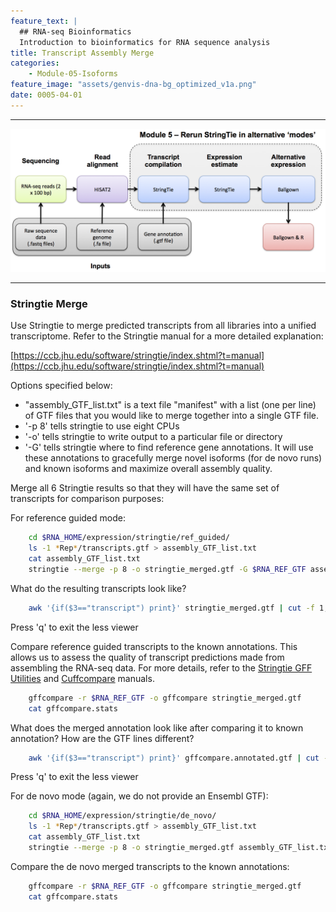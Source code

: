 ```yaml
---
feature_text: |
  ## RNA-seq Bioinformatics
  Introduction to bioinformatics for RNA sequence analysis
title: Transcript Assembly Merge
categories:
    - Module-05-Isoforms
feature_image: "assets/genvis-dna-bg_optimized_v1a.png"
date: 0005-04-01
---
```


***

![RNA-seq_Flowchart5](/assets/module_5/RNA-seq_Flowchart5.png)

***

### Stringtie Merge
Use Stringtie to merge predicted transcripts from all libraries into a unified transcriptome. Refer to the Stringtie manual for a more detailed explanation:

[https://ccb.jhu.edu/software/stringtie/index.shtml?t=manual](https://ccb.jhu.edu/software/stringtie/index.shtml?t=manual)

Options specified below:

* "assembly_GTF_list.txt" is a text file "manifest" with a list (one per line) of GTF files that you would like to merge together into a single GTF file.
* '-p 8' tells stringtie to use eight CPUs
* '-o' tells stringtie to write output to a particular file or directory
* '-G' tells stringtie where to find reference gene annotations. It will use these annotations to gracefully merge novel isoforms (for de novo runs) and known isoforms and maximize overall assembly quality.

Merge all 6 Stringtie results so that they will have the same set of transcripts for comparison purposes:

For reference guided mode:
```bash
    cd $RNA_HOME/expression/stringtie/ref_guided/
    ls -1 *Rep*/transcripts.gtf > assembly_GTF_list.txt
    cat assembly_GTF_list.txt
    stringtie --merge -p 8 -o stringtie_merged.gtf -G $RNA_REF_GTF assembly_GTF_list.txt
```
What do the resulting transcripts look like?
```bash
    awk '{if($3=="transcript") print}' stringtie_merged.gtf | cut -f 1,4,9 | less
```
Press 'q' to exit the less viewer

Compare reference guided transcripts to the known annotations. This allows us to assess the quality of transcript predictions made from assembling the RNA-seq data. For more details, refer to the [Stringtie GFF Utilities](http://ccb.jhu.edu/software/stringtie/gff.shtml) and [Cuffcompare](http://cole-trapnell-lab.github.io/cufflinks/cuffcompare/index.html) manuals.
```bash
    gffcompare -r $RNA_REF_GTF -o gffcompare stringtie_merged.gtf
    cat gffcompare.stats
```
What does the merged annotation look like after comparing it to known annotation? How are the GTF lines different?
```bash
    awk '{if($3=="transcript") print}' gffcompare.annotated.gtf | cut -f 1,4,9 | less
```
Press 'q' to exit the less viewer

For de novo mode (again, we do not provide an Ensembl GTF):
```bash
    cd $RNA_HOME/expression/stringtie/de_novo/
    ls -1 *Rep*/transcripts.gtf > assembly_GTF_list.txt
    cat assembly_GTF_list.txt
    stringtie --merge -p 8 -o stringtie_merged.gtf assembly_GTF_list.txt
```
Compare the de novo merged transcripts to the known annotations:
```bash
    gffcompare -r $RNA_REF_GTF -o gffcompare stringtie_merged.gtf
    cat gffcompare.stats
```
